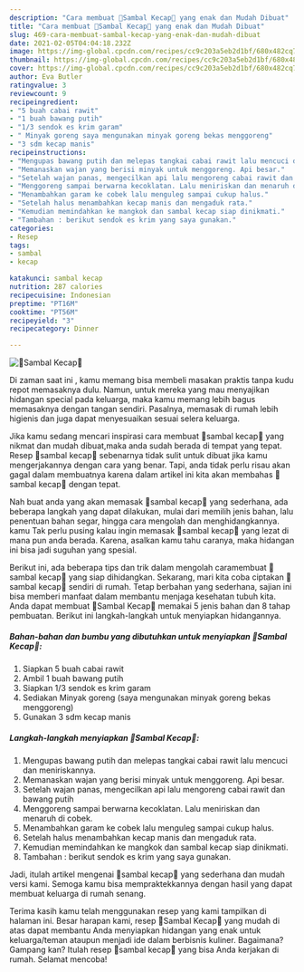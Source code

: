 ```yaml
---
description: "Cara membuat 🌷Sambal Kecap🌷 yang enak dan Mudah Dibuat"
title: "Cara membuat 🌷Sambal Kecap🌷 yang enak dan Mudah Dibuat"
slug: 469-cara-membuat-sambal-kecap-yang-enak-dan-mudah-dibuat
date: 2021-02-05T04:04:18.232Z
image: https://img-global.cpcdn.com/recipes/cc9c203a5eb2d1bf/680x482cq70/🌷sambal-kecap🌷-foto-resep-utama.jpg
thumbnail: https://img-global.cpcdn.com/recipes/cc9c203a5eb2d1bf/680x482cq70/🌷sambal-kecap🌷-foto-resep-utama.jpg
cover: https://img-global.cpcdn.com/recipes/cc9c203a5eb2d1bf/680x482cq70/🌷sambal-kecap🌷-foto-resep-utama.jpg
author: Eva Butler
ratingvalue: 3
reviewcount: 9
recipeingredient:
- "5 buah cabai rawit"
- "1 buah bawang putih"
- "1/3 sendok es krim garam"
- " Minyak goreng saya mengunakan minyak goreng bekas menggoreng"
- "3 sdm kecap manis"
recipeinstructions:
- "Mengupas bawang putih dan melepas tangkai cabai rawit lalu mencuci dan meniriskannya."
- "Memanaskan wajan yang berisi minyak untuk menggoreng. Api besar."
- "Setelah wajan panas, mengecilkan api lalu mengoreng cabai rawit dan bawang putih"
- "Menggoreng sampai berwarna kecoklatan. Lalu meniriskan dan menaruh di cobek."
- "Menambahkan garam ke cobek lalu menguleg sampai cukup halus."
- "Setelah halus menambahkan kecap manis dan mengaduk rata."
- "Kemudian memindahkan ke mangkok dan sambal kecap siap dinikmati."
- "Tambahan : berikut sendok es krim yang saya gunakan."
categories:
- Resep
tags:
- sambal
- kecap

katakunci: sambal kecap 
nutrition: 287 calories
recipecuisine: Indonesian
preptime: "PT16M"
cooktime: "PT56M"
recipeyield: "3"
recipecategory: Dinner

---
```



![🌷Sambal Kecap🌷](https://img-global.cpcdn.com/recipes/cc9c203a5eb2d1bf/680x482cq70/🌷sambal-kecap🌷-foto-resep-utama.jpg)

Di zaman  saat ini , kamu memang bisa membeli masakan praktis tanpa kudu repot memasaknya dulu. Namun, untuk mereka yang mau menyajikan hidangan special pada keluarga, maka kamu memang lebih bagus memasaknya dengan tangan sendiri. Pasalnya, memasak di rumah lebih higienis dan juga dapat menyesuaikan sesuai selera keluarga.

Jika kamu sedang mencari inspirasi cara membuat 🌷sambal kecap🌷 yang nikmat dan mudah dibuat,maka anda sudah berada di tempat yang tepat. Resep 🌷sambal kecap🌷  sebenarnya tidak sulit untuk dibuat jika kamu mengerjakannya dengan cara yang benar. Tapi, anda tidak perlu risau akan gagal dalam membuatnya 
karena dalam artikel ini kita akan membahas 🌷sambal kecap🌷 dengan tepat.  



Nah buat anda yang akan memasak 🌷sambal kecap🌷 yang sederhana, ada beberapa langkah yang dapat dilakukan, mulai dari memilih jenis bahan, lalu penentuan bahan segar, hingga cara mengolah dan menghidangkannya. kamu Tak perlu pusing kalau ingin memasak 🌷sambal kecap🌷 yang lezat di mana pun anda berada. Karena, asalkan kamu  tahu caranya, maka hidangan ini bisa jadi suguhan yang spesial.

Berikut ini, ada beberapa tips dan trik dalam mengolah caramembuat 🌷sambal kecap🌷 yang siap dihidangkan. Sekarang, mari kita coba ciptakan 🌷sambal kecap🌷 sendiri di rumah. Tetap berbahan yang sederhana, sajian ini bisa memberi manfaat dalam membantu menjaga kesehatan tubuh kita. Anda dapat membuat 🌷Sambal Kecap🌷 memakai 5 jenis bahan dan 8 tahap pembuatan. Berikut ini langkah-langkah untuk menyiapkan hidangannya.

<!--inarticleads1-->

##### Bahan-bahan dan bumbu yang dibutuhkan untuk menyiapkan 🌷Sambal Kecap🌷:

1. Siapkan 5 buah cabai rawit
1. Ambil 1 buah bawang putih
1. Siapkan 1/3 sendok es krim garam
1. Sediakan  Minyak goreng (saya mengunakan minyak goreng bekas menggoreng)
1. Gunakan 3 sdm kecap manis




<!--inarticleads2-->

##### Langkah-langkah menyiapkan 🌷Sambal Kecap🌷:

1. Mengupas bawang putih dan melepas tangkai cabai rawit lalu mencuci dan meniriskannya.
1. Memanaskan wajan yang berisi minyak untuk menggoreng. Api besar.
1. Setelah wajan panas, mengecilkan api lalu mengoreng cabai rawit dan bawang putih
1. Menggoreng sampai berwarna kecoklatan. Lalu meniriskan dan menaruh di cobek.
1. Menambahkan garam ke cobek lalu menguleg sampai cukup halus.
1. Setelah halus menambahkan kecap manis dan mengaduk rata.
1. Kemudian memindahkan ke mangkok dan sambal kecap siap dinikmati.
1. Tambahan : berikut sendok es krim yang saya gunakan.




Jadi, itulah artikel mengenai  🌷sambal kecap🌷  yang sederhana dan mudah versi kami. Semoga kamu bisa mempraktekkannya dengan hasil yang dapat membuat keluarga di rumah senang. 

Terima kasih kamu telah menggunakan resep yang kami tampilkan di halaman ini. Besar harapan kami, resep  🌷Sambal Kecap🌷 yang mudah di atas dapat membantu Anda menyiapkan hidangan yang enak untuk keluarga/teman ataupun menjadi ide dalam berbisnis kuliner. Bagaimana? Gampang kan? Itulah resep 🌷sambal kecap🌷 yang bisa Anda kerjakan di rumah. Selamat mencoba!

